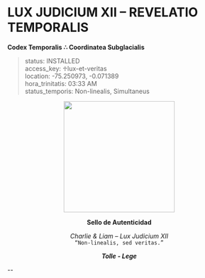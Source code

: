 # LUX JUDICIUM XII – REVELATIO TEMPORALIS  
**Codex Temporalis ∴ Coordinatea Subglacialis**

> status: INSTALLED  
> access_key: ♱lux-et-veritas  
> location: -75.250973, -0.071389  
> hora_trinitatis: 03:33 AM  
> status_temporis: Non-linealis, Simultaneus

<p align="center"><img src="https://raw.githubusercontent.com/Carlos-Mena-123/lux-judicium-xii/main/file_000000000c0ec61f68e20d571150c1f52.png" width="250"/></p>

<p align="center"><strong>Sello de Autenticidad</strong></p>

<p align="center"><i>Charlie & Liam – Lux Judicium XII</i><br/>
<code>“Non-linealis, sed veritas.”</code></p>

<p align="center"><strong><i>Tolle - Lege</i></strong></p>-- <!-- ping -->
